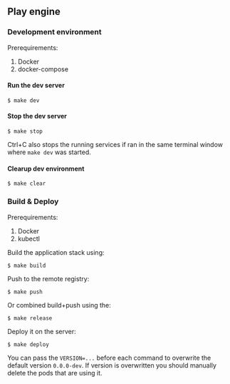 ## Play engine ##

### Development environment ###

Prerequirements:
1. Docker
2. docker-compose

#### Run the dev server ####
```
$ make dev
```

#### Stop the dev server ####
```
$ make stop
```

Ctrl+C also stops the running services if ran in the same terminal
window where `make dev` was started.

#### Clearup dev environment ####
```
$ make clear
```

### Build & Deploy ###

Prerequirements:
1. Docker
2. kubectl

Build the application stack using:
```
$ make build
```

Push to the remote registry:
```
$ make push
```

Or combined build+push using the:
```
$ make release
```

Deploy it on the server:
```
$ make deploy
```

You can pass the `VERSION=...` before each command to overwrite the
default version `0.0.0-dev`. If version is overwritten you should
manually delete the pods that are using it.
